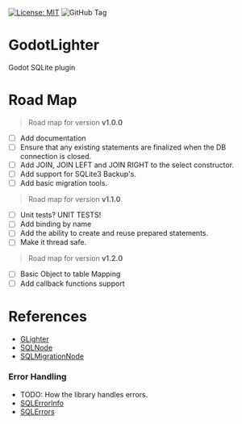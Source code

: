 [![License: MIT](https://img.shields.io/badge/License-MIT-yellow.svg)](https://opensource.org/licenses/MIT)
![GitHub Tag](https://img.shields.io/github/v/tag/alexey-pkv/GodotLighter?label=Version)

# GodotLighter 

Godot SQLite plugin

# Road Map

> Road map for version **v1.0.0**

- [ ] Add documentation
- [ ] Ensure that any existing statements are finalized when the DB connection is closed. 
- [ ] Add JOIN, JOIN LEFT and JOIN RIGHT to the select constructor.  
- [ ] Add support for SQLite3 Backup's.
- [ ] Add basic migration tools.

> Road map for version **v1.1.0**
- [ ] Unit tests? UNIT TESTS!
- [ ] Add binding by name
- [ ] Add the ability to create and reuse prepared statements.  
- [ ] Make it thread safe.

> Road map for version **v1.2.0**
- [ ] Basic Object to table Mapping 
- [ ] Add callback functions support

# References 

* [GLighter](./docs/GLighter.md)
* [SQLNode](./docs/SQLNode.md)
* [SQLMigrationNode](./docs/SQLMigrationNode.md)

### Error Handling
* TODO: How the library handles errors.
* [SQLErrorInfo](./docs/Objects/SQLErrorInfo.md)
* [SQLErrors](./docs/Objects/SQLErrors.md)
